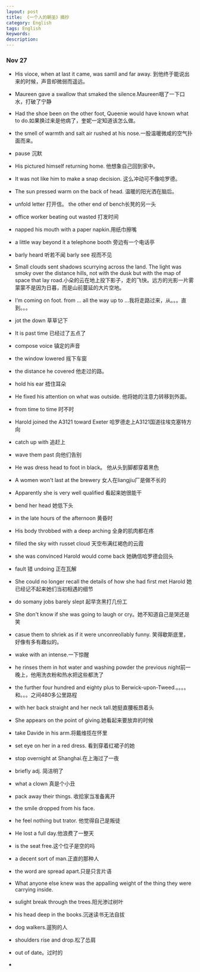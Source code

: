 ```yaml
---
layout: post
title: 《一个人的朝圣》摘抄
category: English
tags: English
keywords:
description:
---
```


### Nov 27
- His vioce, when at last it came, was samll  and far away. 到他终于能说出来的时候，声音却微弱而遥远。

- Maureen gave a swallow that smaked the silence.Maureen咽了一下口水，打破了宁静

- Had the shoe been on the other foot, Queenie would have known what to do.如果换过来是他病了，奎妮一定知道该怎么做。

- the smell of warmth and salt air rushed at his nose.一股温暖微咸的空气扑面而来。

- pause 沉默 

- His pictured himself returning home. 他想象自己回到家中。

- It was not like him to make a snap decision. 这么冲动可不像哈罗德。 

- The sun pressed warm on the back of head. 温暖的阳光洒在脑后。


- unfold letter 打开信。 the other end of bench长凳的另一头


- office worker  beating out wasted 打发时间


- napped his mouth with a paper napkin.用纸巾擦嘴

- a little way beyond it a telephone booth 旁边有一个电话亭


- barly heard 听若不闻 barly see 视而不见


- Small clouds sent shadows scurrying across the land. The light was smoky over the distance hills, not with the dusk but with the map of space that lay road.小朵的云在地上投下影子，走的飞快。远方的光影一片雾蒙蒙不是因为日暮，而是山前蔓延的大片空地。


- I‘m coming on foot. from ... all the way up to ...我将走路过来，从。。。直到。。。
- jot the down 草草记下
- It is past time 已经过了五点了
- compose voice 镇定的声音
- the window lowered 摇下车窗
- the distance he covered 他走过的路。
- hold his ear 捂住耳朵
- He fixed his attention on what was outside. 他将她的注意力转移到外面。
-  from time to time 时不时
- Harold joined the A3121 toward Exeter 哈罗德走上A3121国道往埃克塞特方向
- catch up with 追赶上
- wave them past 向他们告别
- He was dress head to foot in black。 他从头到脚都穿着黑色
- A women won't last at the brewery 女人在liangjiu厂是做不长的
- Apparently she is very well qualified 看起来她很能干
- bend her head 她低下头
- in the late hours of the afternoon 黄昏时
- His body throbbed with a deep arching 全身的肌肉都在疼
- filled the sky with russet cloud 天空布满红褐色的云霞
- she was convinced Harold would come back 她确信哈罗德会回头
- fault 错 undoing 正在瓦解
- She could no longer recall the details of how she had first met Harold 她已经记不起来她们当初相遇的细节
- do somany jobs barely slept 起早贪黑打几份工
- She don't know if she was going to laugh or cry。她不知道自己是哭还是笑
- ​casue them to shriek as if it were unconreollably funny. 笑得歇斯底里，好像有多有趣似的。
- wake with an intense.一下惊醒
- he rinses them in hot water and washing powder the previous night前一晚上，他用洗衣粉和热水把这些都洗了
- the further four hundred and eighty plus to Berwick-upon-Tweed.。。。。和。。。之间480多公里路程
- with her back straight and her neck tall.她挺直腰板昂着头
- She appears on the point of giving.她看起来要放弃的时候
- take Davide in his arm.将戴维揽在怀里
- set eye on her in a red dress. 看到穿着红裙子的她
- stop overnight at Shanghai.在上海过了一夜
- briefly adj. 简洁明了
- what a clown 真是个小丑
- pack away their things. 收拾家当准备离开
- the smile dropped from his face.
- he feel nothing but trator. 他觉得自己是叛徒
- He lost a full day.他浪费了一整天
- is the seat free.这个位子是空的吗
- a decent sort of man.正直的那种人
- the word are spread apart.只是只言片语
- What anyone else knew was the appalling weight of the thing they were carrying inside.
-  sulight break through the trees.阳光渗过树叶
-  his head deep in the books.沉迷读书无法自拔
-  dog walkers.遛狗的人
-  shoulders rise and drop.松了怂肩
-  out of date。过时的
-  